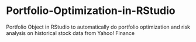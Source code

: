# Portfolio-Optimization-in-RStudio
Portfolio Object in RStudio to automatically do portfolio optimization and risk analysis on historical stock data from Yahoo! Finance
